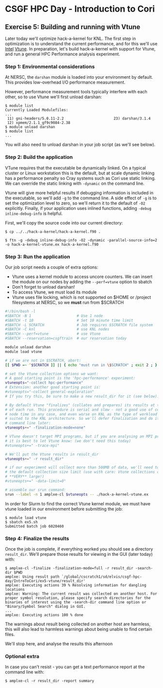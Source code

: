 # CSGF HPC Day - Introduction to Cori

## Exercise 5: Building and running with Vtune

Later today we'll optimize hack-a-kernel for KNL. The first step in 
optimization is to understand the current performance, and for this we'll use
[Intel] [Vtune]. In preparation, let's build hack-a-kernel with support for
Vtune, and run a general HPC Performance  analysis experiment.

[Intel]: https://software.intel.com/en-us/intel-vtune-amplifier-xe
[Vtune]: http://www.nersc.gov/users/software/performance-and-debugging-tools/vtune/

### Step 1: Environmental considerations

At NERSC, the `darshan` module is loaded into your environment by default. This
provides low-overhead I/O performance measurement.

However, performance measurement tools typically interfere with each other, so 
to use Vtune we'll first unload darshan:

```console
$ module list
Currently Loaded Modulefiles:
...
 11) gni-headers/5.0.11-2.2                       23) darshan/3.1.4
 12) xpmem/2.1.1_gf9c9084-2.38
$ module unload darshan
$ module list
...
```

You will also need to unload darshan in your job script (as we'll see below).

### Step 2: Build the application

VTune requires that the executable be dynamically linked. On a typical cluster
or Linux workstation this is the default, but at scale dynamic linking has a 
performance penalty so Cray systems such as Cori use static linking. We can 
override the static linking with `-dynamic` on the command line.

Vtune will give more helpful results if debugging information is included in 
the executable, so we'll add `-g` to the command line. A side effect of `-g` is
to set the optimization level to zero, so we'll return it to the default of 
`-O2` explicitly. Finally, if your application uses inlined functions, adding 
`-debug inline-debug-info` is helpful.

First, we'll copy the source code into our current directory:

```console
$ cp ../../hack-a-kernel/hack-a-kernel.f90 .
```

```console
$ ftn -g -debug inline-debug-info -O2 -dynamic -parallel-source-info=2 -o hack-a-kernel-vtune.ex hack-a-kernel.f90
```

### Step 3: Run the application

Our job script needs a couple of extra options:

- Vtune uses a kernel module to access uncore counters. We can insert the 
  module on our nodes by adding the `--perf=vtune` option to sbatch
- Don't forget to unload darshan!
- To access Vtune, we must load its module
- Vtune uses file locking, which is not supported on $HOME or /project 
  filesystems at NERSC, so we **must** run from $SCRATCH

```bash
#!/bin/bash -l
#SBATCH -N 1                     # Use 1 node
#SBATCH -t 10                    # Set 10 minute time limit
#SBATCH -L SCRATCH               # Job requires $SCRATCH file system
#SBATCH -C knl                   # use KNL nodes
#SBATCH --perf=vtune             # use Vtune
#SBATCH --reservation=csgftrain  # our reservation today

module unload darshan
module load vtune

# if we are not in $SCRATCH, abort:
[[ $PWD =~ ^$SCRATCH ]] || { echo "must run in \$SCRATCH" ; exit 2 ; }

# set the Vtune collection options we want:
# A good starting point is the 'hpc-performance' experiment:
vtuneopts="-collect hpc-performance"
# Extension: another good starting point is:
#vtuneopts="-collect general-exploration"
# If you try this, be sure to make a new result_dir for it (see below)!

# By default Vtune "finalizes" (collates and prepares) its results at the end
# of each run. This procedure is serial and slow - not a good use of compute
# node time in any case, and even worse on KNL as the type of workload is not
# suited to the KNL architecture. So we'll defer finalization and do it on the
# command line later:
vtuneopts+=" -finalization-mode=none"

# VTune doesn't target MPI programs, but if you are analysing an MPI program
# it is best to let Vtune know: (we don't need this today)
#vtuneopts+=" -trace-mpi"

# We'll put the Vtune results in result_dir
vtuneopts+=" -r result_dir"

# if our experiment will collect more than 500MB of data, we'll need to disable
# the default collection size limit (use with care: Vtune collections can get 
# **VERY** large!)
#vtuneopts+=" -data-limit=0"

# assemble our srun command:
srun --label -n 1 amplxe-cl $vtuneopts -- ./hack-a-kernel-vtune.ex

```

In order for Slurm to find the correct Vtune kernel module, we must have vtune
loaded in our environment before submitting the job:

```console
$ module load vtune
$ sbatch ex5.sh
Submitted batch job 6020460
```

### Step 4: Finalize the results

Once the job is complete, if everything worked you should see a directory 
`result_dir`. We'll prepare those results for viewing in the GUI (later today) 
with:

```console
$ amplxe-cl -finalize -finalization-mode=full -r result_dir -search-dir $PWD
amplxe: Using result path `/global/cscratch1/sd/elvis/csgf-hpc-day/IntroToCori/ex5-vtune/result_dir'
amplxe: Executing actions 39 % Resolving information for dangling locations
amplxe: Warning: The current result was collected on another host. For proper symbol resolution, please specify search directories for the binaries of interest using the -search-dir command line option or "Binary/Symbol Search" dialog in GUI.
...
amplxe: Executing actions 100 % done
```

The warnings about result being collected on another host are harmless, this
will also lead to harmless warnings about being unable to find certain files.

We'll stop here, and analyse the results this afternoon

### Optional extra

In case you can't resist - you can get a text performance report at the command
line with: 

```console
$ amplxe-cl -r result_dir -report summary
```


